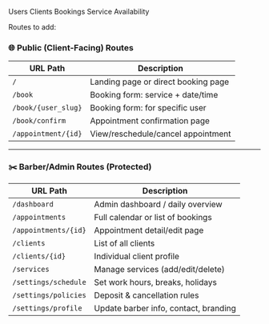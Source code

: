 Users
Clients
Bookings
Service
Availability


Routes to add:

### 🌐 Public (Client-Facing) Routes

| URL Path            | Description                         |
|---------------------|-------------------------------------|
| `/`                 | Landing page or direct booking page |
| `/book`             | Booking form: service + date/time   |
| `/book/{user_slug}` | Booking form: for specific user     |
| `/book/confirm`     | Appointment confirmation page       |
| `/appointment/{id}` | View/reschedule/cancel appointment  |

---

### ✂️ Barber/Admin Routes (Protected)

| URL Path               | Description                            |
|------------------------|----------------------------------------|
| `/dashboard`           | Admin dashboard / daily overview       |
| `/appointments`        | Full calendar or list of bookings      |
| `/appointments/{id}`   | Appointment detail/edit page           |
| `/clients`             | List of all clients                    |
| `/clients/{id}`        | Individual client profile              |
| `/services`            | Manage services (add/edit/delete)      |
| `/settings/schedule`   | Set work hours, breaks, holidays       |
| `/settings/policies`   | Deposit & cancellation rules           |
| `/settings/profile`    | Update barber info, contact, branding  |

